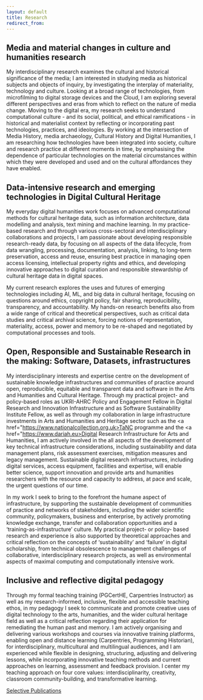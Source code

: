 ```yaml
---
layout: default
title: Research
redirect_from: 
---
```


## Media and material changes in culture and humanities research 
My interdisciplinary research examines the cultural and historical significance of the media; I am interested in studying media as historical subjects and objects of inquiry, by investigating the interplay of materiality, technology and culture. Looking at a broad range of technologies, from microfilming to digital storage devices and the Cloud, I am exploring several different perspectives and eras from which to reflect on the nature of media change. Moving to the digital era, my research seeks to understand computational culture - and its social, political, and ethical ramifications - in historical and materialist context by reflecting or incorporating past technologies, practices, and ideologies. By working at the intersection of Media History, media archaeology, Cultural History and Digital Humanities, I am researching how technologies have been integrated into society, culture and research practice at different moments in time, by emphasising the dependence of particular technologies on the material circumstances within which they were developed and used and on the cultural affordances they have enabled.

## Data-intensive research and emerging technologies in Digital Cultural Heritage   
My everyday digital humanities work focuses on advanced computational methods for cultural heritage data, such as information architecture, data modelling and analysis, text mining and machine learning. In my practice-based research and through various cross-sectoral and interdisciplinary collaborations and projects, I am passionate about developing responsible research-ready data, by focusing on all aspects of the data lifecycle, from data wrangling, processing, documentation, analysis, linking, to long-term preservation, access and reuse, ensuring best practice in managing open access licensing, intellectual property rights and ethics, and developing innovative approaches to digital curation and responsible stewardship of cultural heritage data in digital spaces. 

My current research explores the uses and futures of emerging technologies including AI, ML, and big data in cultural heritage, focusing on questions around ethics, copyright policy, fair sharing, reproducibility, transparency, and accountability. My hands-on research benefits also from a wide range of critical and theoretical perspectives, such as critical data studies and critical archival science, forcing notions of representation, materiality, access, power and memory to be re-shaped and negotiated by computational processes and tools.

## Open, Responsible and Sustainable Research in the making: Software, Datasets, infrastructures 
My interdisciplinary interests and expertise centre on the development of sustainable knowledge infrastructures and communities of practice around open, reproducible, equitable and transparent data and software in the Arts and Humanities and Cultural Heritage. Through my practical project- and policy-based roles as UKRI-AHRC Policy and Engagement Fellow in Digital Research and Innovation Infrastructure and as Software Sustainability Institute Fellow, as well as through my collaboration in large infrastructure investments in Arts and Humanities and Heritage sector such as the <a href="https://www.nationalcollection.org.uk>TaNC programme</a> and the <a href="https://www.dariah.eu>Digital Research Infrastructure for Arts and Humanities</a>, I am actively involved in the all aspects of the development of key technical infrastructure considerations, including sustainability and data management plans, risk assessment exercises, mitigation measures and legacy management. Sustainable digital research infrastructures, including digital services, access equipment, facilities and expertise, will enable better science, support innovation and provide arts and humanities researchers with the resource and capacity to address, at pace and scale, the urgent questions of our time. 

In my work I seek to bring to the forefront the humane aspect of infrastructure, by supporting the sustainable development of communities of practice and networks of stakeholders, including the wider scientific community, policymakers, business and enterprise, by actively promoting knowledge exchange, transfer and collaboration opportunities and a ‘training-as-infrastructure’ culture. My practical project- or policy- based research and experience is also supported by theoretical approaches and critical reflection on the concepts of ‘sustainability’ and ‘failure’ in digital scholarship, from technical obsolescence to management challenges of collaborative, interdisciplinary research projects,  as well as environmental aspects of maximal computing and computationally intensive work.

## Inclusive and reflective digital pedagogy
Through my formal teaching training (PGCertHE, Carpentries Instructor) as well as my research-informed, inclusive, flexible and accessible teaching ethos, in my pedagogy I seek to communicate and promote creative uses of digital technology to the arts, humanities, and the wider cultural heritage field as well as a critical reflection regarding their application for remediating the human past and memory. I am actively organising and delivering various workshops and courses via innovative training platforms, enabling open and distance learning (Carpentries, Programming Historian), for interdisciplinary, multicultural and multilingual audiences, and I am experienced while flexible in designing, structuring, adjusting and delivering lessons, while incorporating innovative teaching methods and current approaches on learning, assessment and feedback provision. I center my teaching approach on four core values: interdisciplinarity, creativity, classroom community-building, and transformative learning.

[Selective Publications](publications.md)
